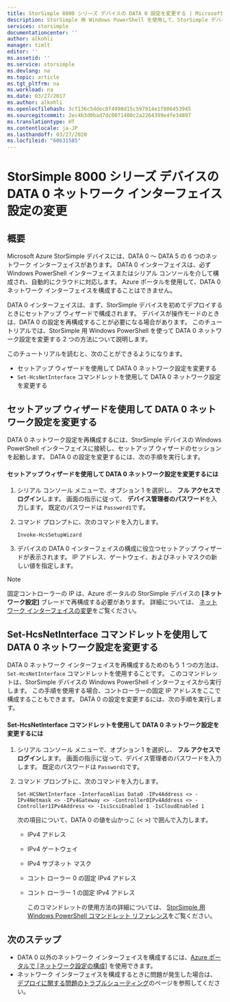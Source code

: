 ```yaml
---
title: StorSimple 8000 シリーズ デバイスの DATA 0 設定を変更する | Microsoft Docs
description: StorSimple 用 Windows PowerShell を使用して、StorSimple デバイスの DATA 0 のネットワーク インターフェイスを再構成する方法について説明します。
services: storsimple
documentationcenter: ''
author: alkohli
manager: timlt
editor: ''
ms.assetid: ''
ms.service: storsimple
ms.devlang: na
ms.topic: article
ms.tgt_pltfrm: na
ms.workload: na
ms.date: 03/27/2017
ms.author: alkohli
ms.openlocfilehash: 3cf136c5ddec8f4998d15c597914e1f806453945
ms.sourcegitcommit: 2ec4b3d0bad7dc0071400c2a2264399e4fe34897
ms.translationtype: HT
ms.contentlocale: ja-JP
ms.lasthandoff: 03/27/2020
ms.locfileid: "60631585"
---
```

# <a name="modify-the-data-0-network-interface-settings-on-your-storsimple-8000-series-device"></a>StorSimple 8000 シリーズ デバイスの DATA 0 ネットワーク インターフェイス設定の変更

## <a name="overview"></a>概要

Microsoft Azure StorSimple デバイスには、DATA 0 ～ DATA 5 の 6 つのネットワーク インターフェイスがあります。 DATA 0 インターフェイスは、必ず Windows PowerShell インターフェイスまたはシリアル コンソールを介して構成され、自動的にクラウドに対応します。 Azure ポータルを使用して、DATA 0 ネットワーク インターフェイスを構成することはできません。

DATA 0 インターフェイスは、まず、StorSimple デバイスを初めてデプロイするときにセットアップ ウィザードで構成されます。 デバイスが操作モードのときは、DATA 0 の設定を再構成することが必要になる場合があります。 このチュートリアルでは、StorSimple 用 Windows PowerShell を使って DATA 0 ネットワーク設定を変更する 2 つの方法について説明します。

このチュートリアルを読むと、次のことができるようになります。

* セットアップ ウィザードを使用して DATA 0 ネットワーク設定を変更する
* `Set-HcsNetInterface` コマンドレットを使用して DATA 0 ネットワーク設定を変更する

## <a name="modify-data-0-network-settings-through-setup-wizard"></a>セットアップ ウィザードを使用して DATA 0 ネットワーク設定を変更する
DATA 0 ネットワーク設定を再構成するには、StorSimple デバイスの Windows PowerShell インターフェイスに接続し、セットアップ ウィザードのセッションを起動します。 DATA 0 の設定を変更するには、次の手順を実行します。

#### <a name="to-modify-data-0-network-settings-through-setup-wizard"></a>セットアップ ウィザードを使用して DATA 0 ネットワーク設定を変更するには
1. シリアル コンソール メニューで、オプション 1 を選択し、 **フル アクセスでログイン**します。 画面の指示に従って、 **デバイス管理者のパスワード**を入力します。 既定のパスワードは `Password1`です。
2. コマンド プロンプトに、次のコマンドを入力します。
   
    `Invoke-HcsSetupWizard`
3. デバイスの DATA 0 インターフェイスの構成に役立つセットアップ ウィザードが表示されます。 IP アドレス、ゲートウェイ、およびネットマスクの新しい値を指定します。

> [!NOTE]
> 固定コントローラーの IP は、Azure ポータルの StorSimple デバイスの **[ネットワーク設定]** ブレードで再構成する必要があります。 詳細については、 [ネットワーク インターフェイスの変更](storsimple-8000-modify-device-config.md#modify-network-interfaces)をご覧ください。

## <a name="modify-data-0-network-settings-through-set-hcsnetinterface-cmdlet"></a>Set-HcsNetInterface コマンドレットを使用して DATA 0 ネットワーク設定を変更する
DATA 0 ネットワーク インターフェイスを再構成するためのもう 1 つの方法は、 `Set-HcsNetInterface` コマンドレットを使用することです。 このコマンドレットは、StorSimple デバイスの Windows PowerShell インターフェイスから実行します。 この手順を使用する場合、コントローラーの固定 IP アドレスをここで構成することもできます。 DATA 0 の設定を変更するには、次の手順を実行します。 

#### <a name="to-modify-data-0-network-settings-through-the-set-hcsnetinterface-cmdlet"></a>Set-HcsNetInterface コマンドレットを使用して DATA 0 ネットワーク設定を変更するには
1. シリアル コンソール メニューで、オプション 1 を選択し、 **フル アクセスでログイン**します。 画面の指示に従って、デバイス管理者のパスワードを入力します。 既定のパスワードは `Password1`です。
2. コマンド プロンプトに、次のコマンドを入力します。
   
    `Set-HCSNetInterface -InterfaceAlias Data0 -IPv4Address <> -IPv4Netmask <> -IPv4Gateway <> -Controller0IPv4Address <> -Controller1IPv4Address <> -IsiScsiEnabled 1 -IsCloudEnabled 1`
   
    次の項目について、DATA 0 の値を山かっこ (< >) で囲んで入力します。
   
   * IPv4 アドレス
   * IPv4 ゲートウェイ
   * IPv4 サブネット マスク
   * コント ローラー 0 の固定 IPv4 アドレス
   * コント ローラー 1 の固定 IPv4 アドレス
     
     このコマンドレットの使用方法の詳細については、 [StorSimple 用 Windows PowerShell コマンドレット リファレンス](https://technet.microsoft.com/library/dn688161.aspx)をご覧ください。

## <a name="next-steps"></a>次のステップ
* DATA 0 以外のネットワーク インターフェイスを構成するには、[Azure ポータルで [ネットワーク設定の構成]](storsimple-8000-modify-device-config.md) を使用できます。 
* ネットワーク インターフェイスを構成するときに問題が発生した場合は、 [デプロイに関する問題のトラブルシューティング](storsimple-troubleshoot-deployment.md)のページを参照してください。

